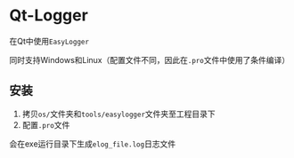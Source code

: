 Qt-Logger
===

在Qt中使用`EasyLogger`

同时支持Windows和Linux（配置文件不同，因此在`.pro`文件中使用了条件编译）



## 安装

1. 拷贝`os/`文件夹和`tools/easylogger`文件夹至工程目录下
2. 配置`.pro`文件

会在exe运行目录下生成`elog_file.log`日志文件

